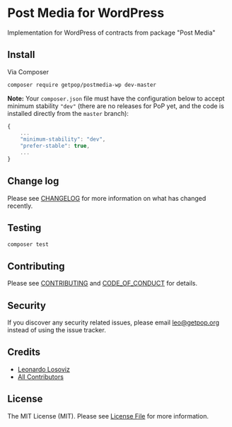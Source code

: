 # Post Media for WordPress

<!--
[![Latest Version on Packagist][ico-version]][link-packagist]
[![Software License][ico-license]](LICENSE.md)
[![Build Status][ico-travis]][link-travis]
[![Coverage Status][ico-scrutinizer]][link-scrutinizer]
[![Quality Score][ico-code-quality]][link-code-quality]
[![Total Downloads][ico-downloads]][link-downloads]
-->

Implementation for WordPress of contracts from package "Post Media"

## Install

Via Composer

``` bash
composer require getpop/postmedia-wp dev-master
```

**Note:** Your `composer.json` file must have the configuration below to accept minimum stability `"dev"` (there are no releases for PoP yet, and the code is installed directly from the `master` branch):

```javascript
{
    ...
    "minimum-stability": "dev",
    "prefer-stable": true,
    ...
}
```

<!--
## Usage

``` php
```
-->

## Change log

Please see [CHANGELOG](CHANGELOG.md) for more information on what has changed recently.

## Testing

``` bash
composer test
```

## Contributing

Please see [CONTRIBUTING](CONTRIBUTING.md) and [CODE_OF_CONDUCT](CODE_OF_CONDUCT.md) for details.

## Security

If you discover any security related issues, please email leo@getpop.org instead of using the issue tracker.

## Credits

- [Leonardo Losoviz][link-author]
- [All Contributors][link-contributors]

## License

The MIT License (MIT). Please see [License File](LICENSE.md) for more information.

[ico-version]: https://img.shields.io/packagist/v/getpop/postmedia-wp.svg?style=flat-square
[ico-license]: https://img.shields.io/badge/license-MIT-brightgreen.svg?style=flat-square
[ico-travis]: https://img.shields.io/travis/getpop/postmedia-wp/master.svg?style=flat-square
[ico-scrutinizer]: https://img.shields.io/scrutinizer/coverage/g/getpop/postmedia-wp.svg?style=flat-square
[ico-code-quality]: https://img.shields.io/scrutinizer/g/getpop/postmedia-wp.svg?style=flat-square
[ico-downloads]: https://img.shields.io/packagist/dt/getpop/postmedia-wp.svg?style=flat-square

[link-packagist]: https://packagist.org/packages/getpop/postmedia-wp
[link-travis]: https://travis-ci.org/getpop/postmedia-wp
[link-scrutinizer]: https://scrutinizer-ci.com/g/getpop/postmedia-wp/code-structure
[link-code-quality]: https://scrutinizer-ci.com/g/getpop/postmedia-wp
[link-downloads]: https://packagist.org/packages/getpop/postmedia-wp
[link-author]: https://github.com/leoloso
[link-contributors]: ../../contributors
